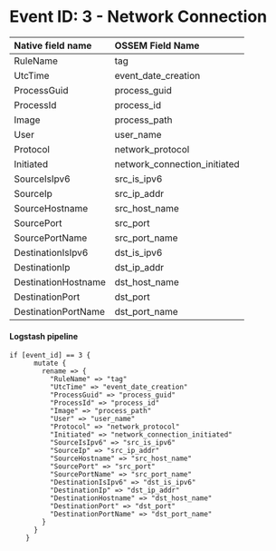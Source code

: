 # Event ID: 3 - Network Connection

|Native field name            |OSSEM Field Name                   |
|:----------------------------|:----------------------------------|
| RuleName                    | tag                               |
| UtcTime                     | event_date_creation               |
| ProcessGuid                 | process_guid                      |
| ProcessId                   | process_id                        |
| Image                       | process_path                      |
| User                        | user_name                         |
| Protocol                    | network_protocol                  |
| Initiated                   | network_connection_initiated      |
| SourceIsIpv6                | src_is_ipv6                       |
| SourceIp                    | src_ip_addr                       |
| SourceHostname              | src_host_name                     |
| SourcePort                  | src_port                          |
| SourcePortName              | src_port_name                     |
| DestinationIsIpv6           | dst_is_ipv6                       |
| DestinationIp               | dst_ip_addr                       |
| DestinationHostname         | dst_host_name                     |
| DestinationPort             | dst_port                          |
| DestinationPortName         | dst_port_name                     |


#### Logstash pipeline

```
if [event_id] == 3 {
      mutate {
        rename => {
          "RuleName" => "tag"
          "UtcTime" => "event_date_creation"
          "ProcessGuid" => "process_guid"
          "ProcessId" => "process_id"
          "Image" => "process_path"
          "User" => "user_name"
          "Protocol" => "network_protocol"
          "Initiated" => "network_connection_initiated"
          "SourceIsIpv6" => "src_is_ipv6"
          "SourceIp" => "src_ip_addr"
          "SourceHostname" => "src_host_name"
          "SourcePort" => "src_port"
          "SourcePortName" => "src_port_name"
          "DestinationIsIpv6" => "dst_is_ipv6"
          "DestinationIp" => "dst_ip_addr"
          "DestinationHostname" => "dst_host_name"
          "DestinationPort" => "dst_port"
          "DestinationPortName" => "dst_port_name"
        }
      }
    }
```